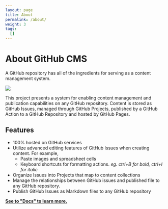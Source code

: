 ```yaml
---
layout: page
title: About
permalink: /about/
weight: 3
tags: 
  []
---
```


# About GitHub CMS

A GitHub repository has all of the ingredients for serving as a content management system.

<p><img src="https://paulkoanui.github.io/github-cms-docs/assets/github-cms-diagram.svg"></p>

This project presents a system for enabling content management and publication capabilities on any GitHub repository.  Content is stored as GitHub Issues, managed through GitHub Projects, published by a GitHub Action to a GitHub Repository and hosted by GitHub Pages.

## Features
- 100% hosted on GitHub services
- Utilize advanced editing features of GitHub Issues when creating content.  For example,
  - Paste images and spreadsheet cells
  - Keyboard shortcuts for formatting actions. _eg. ctrl+B for bold, ctrl+I for italic_
- Organize Issues into Projects that map to content collections
- Manage the relationships between GitHub issues and published file to any GitHub repository.
- Publish GitHub Issues as Markdown files to any GitHub repository

[**See to "Docs" to learn more.**](https://paulkoanui.github.io/github-cms-docs/docs/)